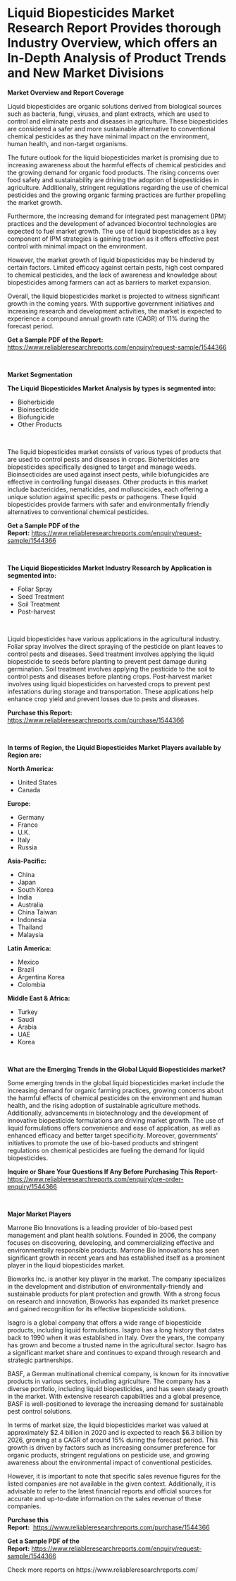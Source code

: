 <p><h1>Liquid Biopesticides Market Research Report Provides thorough Industry Overview, which offers an In-Depth Analysis of Product Trends and New Market Divisions</h1></p><p><strong>Market Overview and Report Coverage</strong></p>
<p><p>Liquid biopesticides are organic solutions derived from biological sources such as bacteria, fungi, viruses, and plant extracts, which are used to control and eliminate pests and diseases in agriculture. These biopesticides are considered a safer and more sustainable alternative to conventional chemical pesticides as they have minimal impact on the environment, human health, and non-target organisms.</p><p>The future outlook for the liquid biopesticides market is promising due to increasing awareness about the harmful effects of chemical pesticides and the growing demand for organic food products. The rising concerns over food safety and sustainability are driving the adoption of biopesticides in agriculture. Additionally, stringent regulations regarding the use of chemical pesticides and the growing organic farming practices are further propelling the market growth.</p><p>Furthermore, the increasing demand for integrated pest management (IPM) practices and the development of advanced biocontrol technologies are expected to fuel market growth. The use of liquid biopesticides as a key component of IPM strategies is gaining traction as it offers effective pest control with minimal impact on the environment.</p><p>However, the market growth of liquid biopesticides may be hindered by certain factors. Limited efficacy against certain pests, high cost compared to chemical pesticides, and the lack of awareness and knowledge about biopesticides among farmers can act as barriers to market expansion.</p><p>Overall, the liquid biopesticides market is projected to witness significant growth in the coming years. With supportive government initiatives and increasing research and development activities, the market is expected to experience a compound annual growth rate (CAGR) of 11% during the forecast period.</p></p>
<p><strong>Get a Sample PDF of the Report:</strong> <a href="https://www.reliableresearchreports.com/enquiry/request-sample/1544366">https://www.reliableresearchreports.com/enquiry/request-sample/1544366</a></p>
<p>&nbsp;</p>
<p><strong>Market Segmentation</strong></p>
<p><strong>The Liquid Biopesticides Market Analysis by types is segmented into:</strong></p>
<p><ul><li>Bioherbicide</li><li>Bioinsecticide</li><li>Biofungicide</li><li>Other Products</li></ul></p>
<p>&nbsp;</p>
<p><p>The liquid biopesticides market consists of various types of products that are used to control pests and diseases in crops. Bioherbicides are biopesticides specifically designed to target and manage weeds. Bioinsecticides are used against insect pests, while biofungicides are effective in controlling fungal diseases. Other products in this market include bactericides, nematicides, and molluscicides, each offering a unique solution against specific pests or pathogens. These liquid biopesticides provide farmers with safer and environmentally friendly alternatives to conventional chemical pesticides.</p></p>
<p><strong>Get a Sample PDF of the Report:</strong>&nbsp;<a href="https://www.reliableresearchreports.com/enquiry/request-sample/1544366">https://www.reliableresearchreports.com/enquiry/request-sample/1544366</a></p>
<p>&nbsp;</p>
<p><strong>The Liquid Biopesticides Market Industry Research by Application is segmented into:</strong></p>
<p><ul><li>Foliar Spray</li><li>Seed Treatment</li><li>Soil Treatment</li><li>Post-harvest</li></ul></p>
<p>&nbsp;</p>
<p><p>Liquid biopesticides have various applications in the agricultural industry. Foliar spray involves the direct spraying of the pesticide on plant leaves to control pests and diseases. Seed treatment involves applying the liquid biopesticide to seeds before planting to prevent pest damage during germination. Soil treatment involves applying the pesticide to the soil to control pests and diseases before planting crops. Post-harvest market involves using liquid biopesticides on harvested crops to prevent pest infestations during storage and transportation. These applications help enhance crop yield and prevent losses due to pests and diseases.</p></p>
<p><strong>Purchase this Report:</strong>&nbsp; <a href="https://www.reliableresearchreports.com/purchase/1544366">https://www.reliableresearchreports.com/purchase/1544366</a></p>
<p>&nbsp;</p>
<p><strong>In terms of Region, the Liquid Biopesticides Market Players available by Region are:</strong></p>
<p>
    <p> <strong> North America: </strong>
        <ul>
            <li>United States</li>
            <li>Canada</li>
        </ul>
        </p> 
    <p> <strong> Europe: </strong>
        <ul>
            <li>Germany</li>
            <li>France</li>
            <li>U.K.</li>
            <li>Italy</li>
            <li>Russia</li>
        </ul>
        </p> 
    <p> <strong> Asia-Pacific: </strong>
        <ul>
            <li>China</li>
            <li>Japan</li>
            <li>South Korea</li>
            <li>India</li>
            <li>Australia</li>
            <li>China Taiwan</li>
            <li>Indonesia</li>
            <li>Thailand</li>
            <li>Malaysia</li>
        </ul>
        </p> 
    <p> <strong> Latin America: </strong>
        <ul>
            <li>Mexico</li>
            <li>Brazil</li>
            <li>Argentina Korea</li>
            <li>Colombia</li>
        </ul>
        </p> 
    <p> <strong> Middle East & Africa: </strong>
        <ul>
            <li>Turkey</li>
            <li>Saudi</li>
            <li>Arabia</li>
            <li>UAE</li>
            <li>Korea</li>
        </ul>
    </p>
    </p>
<p>&nbsp;</p>
<p><strong>What are the Emerging Trends in the Global Liquid Biopesticides market?</strong></p>
<p><p>Some emerging trends in the global liquid biopesticides market include the increasing demand for organic farming practices, growing concerns about the harmful effects of chemical pesticides on the environment and human health, and the rising adoption of sustainable agriculture methods. Additionally, advancements in biotechnology and the development of innovative biopesticide formulations are driving market growth. The use of liquid formulations offers convenience and ease of application, as well as enhanced efficacy and better target specificity. Moreover, governments' initiatives to promote the use of bio-based products and stringent regulations on chemical pesticides are fueling the demand for liquid biopesticides.</p></p>
<p><strong>Inquire or Share Your Questions If Any Before Purchasing This Report</strong>- <a href="https://www.reliableresearchreports.com/enquiry/pre-order-enquiry/1544366">https://www.reliableresearchreports.com/enquiry/pre-order-enquiry/1544366</a></p>
<p>&nbsp;</p>
<p><strong>Major Market Players</strong></p>
<p><p>Marrone Bio Innovations is a leading provider of bio-based pest management and plant health solutions. Founded in 2006, the company focuses on discovering, developing, and commercializing effective and environmentally responsible products. Marrone Bio Innovations has seen significant growth in recent years and has established itself as a prominent player in the liquid biopesticides market.</p><p>Bioworks Inc. is another key player in the market. The company specializes in the development and distribution of environmentally-friendly and sustainable products for plant protection and growth. With a strong focus on research and innovation, Bioworks has expanded its market presence and gained recognition for its effective biopesticide solutions.</p><p>Isagro is a global company that offers a wide range of biopesticide products, including liquid formulations. Isagro has a long history that dates back to 1990 when it was established in Italy. Over the years, the company has grown and become a trusted name in the agricultural sector. Isagro has a significant market share and continues to expand through research and strategic partnerships.</p><p>BASF, a German multinational chemical company, is known for its innovative products in various sectors, including agriculture. The company has a diverse portfolio, including liquid biopesticides, and has seen steady growth in the market. With extensive research capabilities and a global presence, BASF is well-positioned to leverage the increasing demand for sustainable pest control solutions.</p><p>In terms of market size, the liquid biopesticides market was valued at approximately $2.4 billion in 2020 and is expected to reach $6.3 billion by 2026, growing at a CAGR of around 15% during the forecast period. This growth is driven by factors such as increasing consumer preference for organic products, stringent regulations on pesticide use, and growing awareness about the environmental impact of conventional pesticides.</p><p>However, it is important to note that specific sales revenue figures for the listed companies are not available in the given context. Additionally, it is advisable to refer to the latest financial reports and official sources for accurate and up-to-date information on the sales revenue of these companies.</p></p>
<p><strong>Purchase this Report:</strong>&nbsp;&nbsp;<a href="https://www.reliableresearchreports.com/purchase/1544366">https://www.reliableresearchreports.com/purchase/1544366</a></p>
<p></p>
<p><strong>Get a Sample PDF of the Report:</strong>&nbsp;<a href="https://www.reliableresearchreports.com/enquiry/request-sample/1544366">https://www.reliableresearchreports.com/enquiry/request-sample/1544366</a></p>
<p>Check more reports on https://www.reliableresearchreports.com/</p>